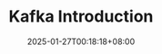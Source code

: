 ---
title: "Kafka Introduction"
description: 
slug: kafka-introduction
date: 2025-01-27T00:18:18+08:00
image: 
math: 
license: 
hidden: false
comments: true
draft: true
---